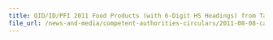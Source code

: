 ```yaml
---
title: QID/ID/PFI 2011 Food Products (with 6-Digit HS Headings) from Taiwan which require submission of Certificate of Contracted Inspection 
file_url: /news-and-media/competent-authorities-circulars/2011-08-08-ca.pdf
---
```

